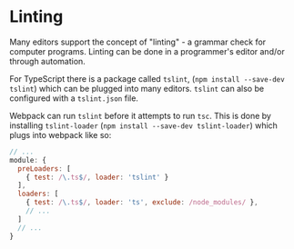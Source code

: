 # Linting

Many editors support the concept of "linting" - a grammar check for computer programs. Linting can be done in a programmer's editor and/or through automation.

For TypeScript there is a package called `tslint`, \(`npm install --save-dev tslint`\) which can be plugged into many editors. `tslint` can also be configured with a `tslint.json` file.

Webpack can run `tslint` before it attempts to run `tsc`. This is done by installing `tslint-loader` \(`npm install --save-dev tslint-loader`\) which plugs into webpack like so:

```javascript
// ...
module: {
  preLoaders: [
    { test: /\.ts$/, loader: 'tslint' }
  ],
  loaders: [
    { test: /\.ts$/, loader: 'ts', exclude: /node_modules/ },
    // ...
  ]
  // ...
}
```

